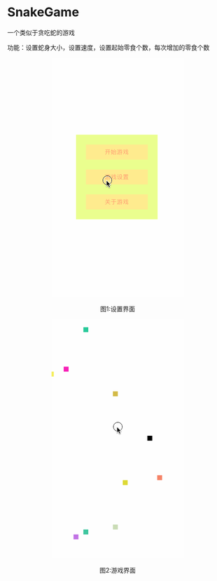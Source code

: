 # SnakeGame
<head>一个类似于贪吃蛇的游戏</head>
<p>功能：设置蛇身大小，设置速度，设置起始零食个数，每次增加的零食个数</p>
<div bgcolor="orange">
<p align="center"><img src="https://raw.githubusercontent.com/AHongKong/SnakeGame/master/视频1.gif" /></p>
  
<p align="center">图1:设置界面</p>

<p align="center"><img src="https://raw.githubusercontent.com/AHongKong/SnakeGame/master/视频5.gif" /></p>
<p align="center">图2:游戏界面</p>
</div>

